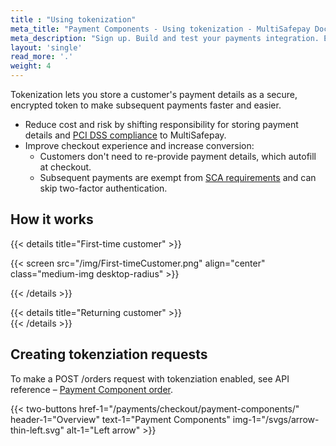 ```yaml
---
title : "Using tokenization"
meta_title: "Payment Components - Using tokenization - MultiSafepay Docs"
meta_description: "Sign up. Build and test your payments integration. Explore our products and services. Use our API reference, SDKs, and wrappers. Get support."
layout: 'single'
read_more: '.'
weight: 4
---
```

Tokenization lets you store a customer's payment details as a secure, encrypted token to make subsequent payments faster and easier. 

- Reduce cost and risk by shifting responsibility for storing payment details and [PCI DSS compliance](/faq/general/multisafepay-glossary/#payment-card-industry-data-security-standard-pci-dss) to MultiSafepay.
- Improve checkout experience and increase conversion:
    - Customers don't need to re-provide payment details, which autofill at checkout.
    - Subsequent payments are exempt from [SCA requirements](/payment-regulations/sca/) and can skip two-factor authentication.

## How it works

{{< details title="First-time customer" >}}

{{< screen src="/img/First-timeCustomer.png" align="center" class="medium-img desktop-radius" >}}

{{< /details >}}

{{< details title="Returning customer" >}}
&nbsp;  
{{< /details >}}

## Creating tokenziation requests

To make a POST /orders request with tokenziation enabled, see API reference – [Payment Component order](/api/#payment-component-order).

{{< two-buttons href-1="/payments/checkout/payment-components/" header-1="Overview" text-1="Payment Components" img-1="/svgs/arrow-thin-left.svg" alt-1="Left arrow" >}}